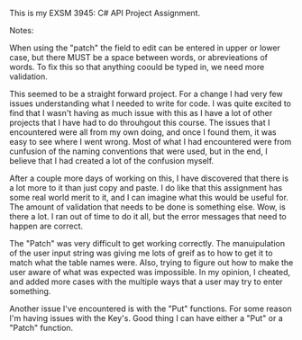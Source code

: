 ﻿This is my EXSM 3945: C# API Project Assignment.


Notes:

When using the "patch" the field to edit can be entered in
	upper or lower case, but there MUST be a space between
	words, or abrevieations of words.  To fix this so that
	anything coould be typed in, we need more validation.




This seemed to be a straight forward project.  For a change
I had very few issues understanding what I needed to write
for code.  I was quite excited to find that I wasn't having
as much issue with this as I have a lot of other projects 
that I have had to do throuhgout this course.  The issues 
that I encountered were all from my own doing, and once I 
found them, it was easy to see where I went wrong.  Most of
what I had encountered were from cunfusion of the naming 
conventions that were used, but in the end, I believe that I
had created a lot of the confusion myself.

After a couple more days of working on this, I have 
discovered that there is a lot more to it than just copy and
paste.  I do like that this assignment has some real world
merit to it, and I can imagine what this would be useful for.
The amount of validation that needs to be done is something
else.  Wow, is there a lot.  I ran out of time to do it all,
but the error messages that need to happen are correct.

The "Patch" was very difficult to get working correctly.  The
manuipulation of the user input string was giving me lots of 
greif as to how to get it to match what the table names were.
Also, trying to figure out how to make the user aware of what
was expected was impossible.  In my opinion, I cheated, and 
added more cases with the multiple ways that a user may try
to enter something.

Another issue I've encountered is with the "Put" functions.
For some reason I'm having issues with the Key's.  Good thing
I can have either a "Put" or a "Patch" function.


